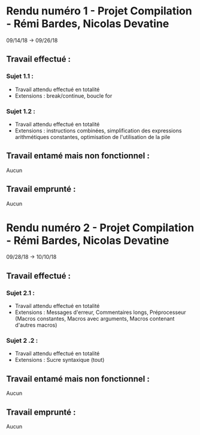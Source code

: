 # Rendu numéro 1 - Projet Compilation - Rémi Bardes, Nicolas Devatine

09/14/18 -> 09/26/18
	
## Travail effectué :

### Sujet 1.1 :

* Travail attendu effectué en totalité
* Extensions : break/continue, boucle for
	
### Sujet 1.2 :
* Travail attendu effectué en totalité
* Extensions : instructions combinées, simplification des expressions arithmétiques constantes, optimisation de l'utilisation de la pile

## Travail entamé mais non fonctionnel :

Aucun

## Travail emprunté :

Aucun

# Rendu numéro 2 - Projet Compilation - Rémi Bardes, Nicolas Devatine

09/28/18 -> 10/10/18
	
## Travail effectué :

### Sujet 2.1 :

* Travail attendu effectué en totalité
* Extensions : Messages d'erreur, Commentaires longs, Préprocesseur (Macros constantes, Macros avec arguments, Macros contenant d'autres macros)
	
### Sujet 2 .2 :
* Travail attendu effectué en totalité
* Extensions : Sucre syntaxique (tout)

## Travail entamé mais non fonctionnel :

Aucun

## Travail emprunté :

Aucun
